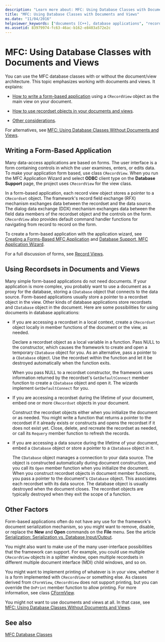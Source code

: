 ```yaml
---
description: "Learn more about: MFC: Using Database Classes with Documents and Views"
title: "MFC: Using Database Classes with Documents and Views"
ms.date: "11/04/2016"
helpviewer_keywords: ["documents [C++], database applications", "recordsets [C++], documents and views", "CRecordView class, using in database forms", "views [C++], database applications", "forms [C++], database applications", "record views [C++], form-based applications", "document/view architecture [C++], in databases", "database applications [C++], forms", "database classes [C++], MFC", "ODBC recordsets [C++], documents and views", "ODBC [C++], forms"]
ms.assetid: 83979974-fc63-46ac-b162-e8403a572e2c
---
```

# MFC: Using Database Classes with Documents and Views

You can use the MFC database classes with or without the document/view architecture. This topic emphasizes working with documents and views. It explains:

- [How to write a form-based application](#_core_writing_a_form.2d.based_application) using a `CRecordView` object as the main view on your document.

- [How to use recordset objects in your documents and views](#_core_using_recordsets_in_documents_and_views).

- [Other considerations](#_core_other_factors).

For alternatives, see [MFC: Using Database Classes Without Documents and Views](../data/mfc-using-database-classes-without-documents-and-views.md).

## <a name="_core_writing_a_form.2d.based_application"></a> Writing a Form-Based Application

Many data-access applications are based on forms. The user interface is a form containing controls in which the user examines, enters, or edits data. To make your application form based, use class `CRecordView`. When you run the MFC Application Wizard and select **ODBC** client type on the **Database Support** page, the project uses `CRecordView` for the view class.

In a form-based application, each record view object stores a pointer to a `CRecordset` object. The framework's record field exchange (RFX) mechanism exchanges data between the recordset and the data source. The dialog data exchange (DDX) mechanism exchanges data between the field data members of the recordset object and the controls on the form. `CRecordView` also provides default command handler functions for navigating from record to record on the form.

To create a form-based application with the application wizard, see [Creating a Forms-Based MFC Application](../mfc/reference/creating-a-forms-based-mfc-application.md) and [Database Support, MFC Application Wizard](../mfc/reference/database-support-mfc-application-wizard.md).

For a full discussion of forms, see [Record Views](../data/record-views-mfc-data-access.md).

## <a name="_core_using_recordsets_in_documents_and_views"></a> Using Recordsets in Documents and Views

Many simple form-based applications do not need documents. If your application is more complex, you probably want to use a document as a proxy for the database, storing a `CDatabase` object that connects to the data source. Form-based applications usually store a pointer to a recordset object in the view. Other kinds of database applications store recordsets and `CDatabase` object in the document. Here are some possibilities for using documents in database applications:

- If you are accessing a recordset in a local context, create a `CRecordset` object locally in member functions of the document or the view, as needed.

   Declare a recordset object as a local variable in a function. Pass NULL to the constructor, which causes the framework to create and open a temporary `CDatabase` object for you. As an alternative, pass a pointer to a `CDatabase` object. Use the recordset within the function and let it be destroyed automatically when the function exits.

   When you pass NULL to a recordset constructor, the framework uses information returned by the recordset's `GetDefaultConnect` member function to create a `CDatabase` object and open it. The wizards implement `GetDefaultConnect` for you.

- If you are accessing a recordset during the lifetime of your document, embed one or more `CRecordset` objects in your document.

   Construct the recordset objects either when you initialize the document or as needed. You might write a function that returns a pointer to the recordset if it already exists or constructs and opens the recordset if it does not exist yet. Close, delete, and recreate the recordset as needed, or call its `Requery` member function to refresh the records.

- If you are accessing a data source during the lifetime of your document, embed a `CDatabase` object or store a pointer to a `CDatabase` object in it.

   The `CDatabase` object manages a connection to your data source. The object is constructed automatically during document construction, and you call its `Open` member function when you initialize the document. When you construct recordset objects in document member functions, you pass a pointer to the document's `CDatabase` object. This associates each recordset with its data source. The database object is usually destroyed when the document closes. The recordset objects are typically destroyed when they exit the scope of a function.

## <a name="_core_other_factors"></a> Other Factors

Form-based applications often do not have any use for the framework's document serialization mechanism, so you might want to remove, disable, or replace the **New** and **Open** commands on the **File** menu. See the article [Serialization: Serialization vs. Database Input/Output](../mfc/serialization-serialization-vs-database-input-output.md).

You might also want to make use of the many user-interface possibilities that the framework can support. For example, you could use multiple `CRecordView`  objects in a splitter window, open multiple recordsets in different multiple document interface (MDI) child windows, and so on.

You might want to implement printing of whatever is in your view, whether it is a form implemented with `CRecordView`  or something else. As classes derived from `CFormView`, `CRecordView` does not support printing, but you can override the `OnPrint` member function to allow printing. For more information, see class [CFormView](../mfc/reference/cformview-class.md).

You might not want to use documents and views at all. In that case, see [MFC: Using Database Classes Without Documents and Views](../data/mfc-using-database-classes-without-documents-and-views.md).

## See also

[MFC Database Classes](../data/mfc-database-classes-odbc-and-dao.md)
